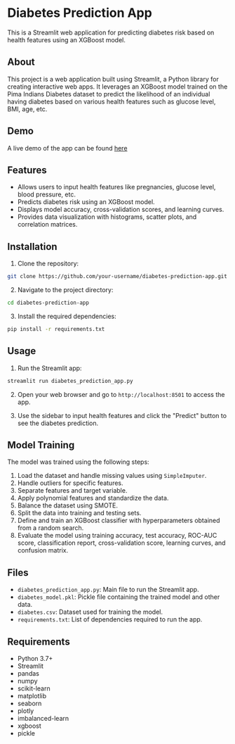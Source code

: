 # Diabetes Prediction App

This is a Streamlit web application for predicting diabetes risk based on health features using an XGBoost model.

## About

This project is a web application built using Streamlit, a Python library for creating interactive web apps. It leverages an XGBoost model trained on the Pima Indians Diabetes dataset to predict the likelihood of an individual having diabetes based on various health features such as glucose level, BMI, age, etc.

## Demo

A live demo of the app can be found [here](https://ayush-dass-diabetes-prediction-m-diabetes-prediction-app-jdnxzb.streamlit.app/)

## Features

- Allows users to input health features like pregnancies, glucose level, blood pressure, etc.
- Predicts diabetes risk using an XGBoost model.
- Displays model accuracy, cross-validation scores, and learning curves.
- Provides data visualization with histograms, scatter plots, and correlation matrices.

## Installation

1. Clone the repository:

```bash
git clone https://github.com/your-username/diabetes-prediction-app.git
```

2. Navigate to the project directory:

```bash
cd diabetes-prediction-app
```

3. Install the required dependencies:

```bash
pip install -r requirements.txt
```

## Usage

1. Run the Streamlit app:

```bash
streamlit run diabetes_prediction_app.py
```

2. Open your web browser and go to `http://localhost:8501` to access the app.

3. Use the sidebar to input health features and click the "Predict" button to see the diabetes prediction.

## Model Training

The model was trained using the following steps:

1. Load the dataset and handle missing values using `SimpleImputer`.
2. Handle outliers for specific features.
3. Separate features and target variable.
4. Apply polynomial features and standardize the data.
5. Balance the dataset using SMOTE.
6. Split the data into training and testing sets.
7. Define and train an XGBoost classifier with hyperparameters obtained from a random search.
8. Evaluate the model using training accuracy, test accuracy, ROC-AUC score, classification report, cross-validation score, learning curves, and confusion matrix.

## Files

- `diabetes_prediction_app.py`: Main file to run the Streamlit app.
- `diabetes_model.pkl`: Pickle file containing the trained model and other data.
- `diabetes.csv`: Dataset used for training the model.
- `requirements.txt`: List of dependencies required to run the app.

## Requirements

- Python 3.7+
- Streamlit
- pandas
- numpy
- scikit-learn
- matplotlib
- seaborn
- plotly
- imbalanced-learn
- xgboost
- pickle